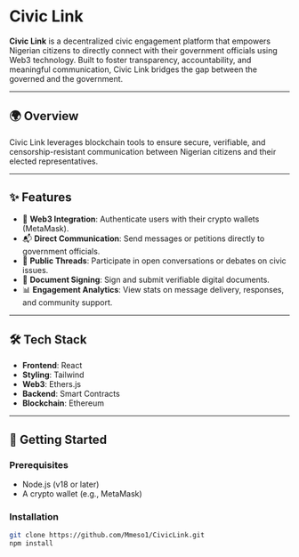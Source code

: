 # Civic Link

**Civic Link** is a decentralized civic engagement platform that empowers Nigerian citizens to directly connect with their government officials using Web3 technology. Built to foster transparency, accountability, and meaningful communication, Civic Link bridges the gap between the governed and the government.

---

## 🌍 Overview

Civic Link leverages blockchain tools to ensure secure, verifiable, and censorship-resistant communication between Nigerian citizens and their elected representatives.

---

## ✨ Features

- 🔐 **Web3 Integration**: Authenticate users with their crypto wallets (MetaMask).
- 📬 **Direct Communication**: Send messages or petitions directly to government officials.
- 📢 **Public Threads**: Participate in open conversations or debates on civic issues.
- 📄 **Document Signing**: Sign and submit verifiable digital documents.
- 📊 **Engagement Analytics**: View stats on message delivery, responses, and community support.

---

## 🛠️ Tech Stack

- **Frontend**: React
- **Styling**: Tailwind
- **Web3**: Ethers.js
- **Backend**: Smart Contracts
- **Blockchain**: Ethereum

---

## 🚀 Getting Started

### Prerequisites

- Node.js (v18 or later)
- A crypto wallet (e.g., MetaMask)

### Installation

```bash
git clone https://github.com/Mmeso1/CivicLink.git
npm install
```

